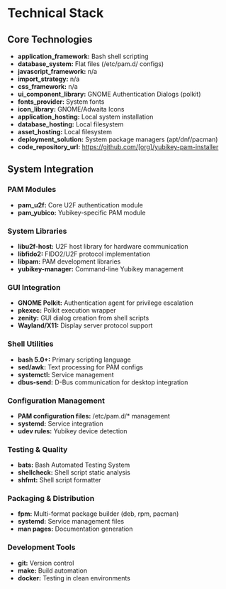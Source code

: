 # Technical Stack

## Core Technologies

- **application_framework:** Bash shell scripting
- **database_system:** Flat files (/etc/pam.d/ configs)
- **javascript_framework:** n/a
- **import_strategy:** n/a
- **css_framework:** n/a
- **ui_component_library:** GNOME Authentication Dialogs (polkit)
- **fonts_provider:** System fonts
- **icon_library:** GNOME/Adwaita Icons
- **application_hosting:** Local system installation
- **database_hosting:** Local filesystem
- **asset_hosting:** Local filesystem
- **deployment_solution:** System package managers (apt/dnf/pacman)
- **code_repository_url:** https://github.com/[org]/yubikey-pam-installer

## System Integration

### PAM Modules
- **pam_u2f:** Core U2F authentication module
- **pam_yubico:** Yubikey-specific PAM module

### System Libraries
- **libu2f-host:** U2F host library for hardware communication
- **libfido2:** FIDO2/U2F protocol implementation
- **libpam:** PAM development libraries
- **yubikey-manager:** Command-line Yubikey management

### GUI Integration
- **GNOME Polkit:** Authentication agent for privilege escalation
- **pkexec:** Polkit execution wrapper
- **zenity:** GUI dialog creation from shell scripts
- **Wayland/X11:** Display server protocol support

### Shell Utilities
- **bash 5.0+:** Primary scripting language
- **sed/awk:** Text processing for PAM configs
- **systemctl:** Service management
- **dbus-send:** D-Bus communication for desktop integration

### Configuration Management
- **PAM configuration files:** /etc/pam.d/* management
- **systemd:** Service integration
- **udev rules:** Yubikey device detection

### Testing & Quality
- **bats:** Bash Automated Testing System
- **shellcheck:** Shell script static analysis
- **shfmt:** Shell script formatter

### Packaging & Distribution
- **fpm:** Multi-format package builder (deb, rpm, pacman)
- **systemd:** Service management files
- **man pages:** Documentation generation

### Development Tools
- **git:** Version control
- **make:** Build automation
- **docker:** Testing in clean environments